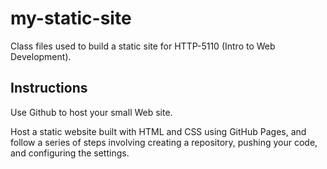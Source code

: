 # my-static-site
Class files used to build a static site for HTTP-5110 (Intro to Web Development).

## Instructions
Use Github to host your small Web site.

Host a static website built with HTML and CSS using GitHub Pages, and follow a series of steps involving creating a repository, pushing your code, and configuring the settings.
